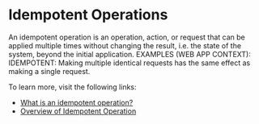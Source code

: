 # Idempotent Operations

An idempotent operation is an operation, action, or request that can be applied multiple times without changing the result, i.e. the state of the system, beyond the initial application. EXAMPLES (WEB APP CONTEXT): IDEMPOTENT: Making multiple identical requests has the same effect as making a single request.

To learn more, visit the following links:

- [What is an idempotent operation?](https://stackoverflow.com/questions/1077412/what-is-an-idempotent-operation)
- [Overview of Idempotent Operation](https://www.baeldung.com/cs/idempotent-operations)
